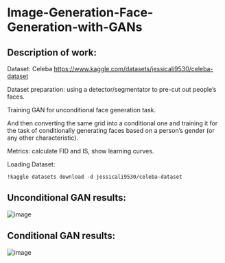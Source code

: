 # Image-Generation-Face-Generation-with-GANs

## Description of work:
Dataset: Celeba https://www.kaggle.com/datasets/jessicali9530/celeba-dataset

Dataset preparation: using a detector/segmentator to pre-cut out people’s faces.

Training GAN for unconditional face generation task.

And then converting the same grid into a conditional one and training it for the task of conditionally generating faces based on a person’s gender (or any other characteristic).

Metrics: calculate FID and IS, show learning curves.

Loading Dataset:
~~~
!kaggle datasets download -d jessicali9530/celeba-dataset
~~~

## Unconditional GAN results:

![image](https://github.com/ghfranj/Image-Generation-Face-Generation-with-GANs/assets/98123238/123c75a4-d79d-4c81-97c2-a53cfba62f96)

## Conditional GAN results:

![image](https://github.com/ghfranj/Image-Generation-Face-Generation-with-GANs/assets/98123238/61cce0f0-61bc-4ad3-97ae-f373937b7cef)
